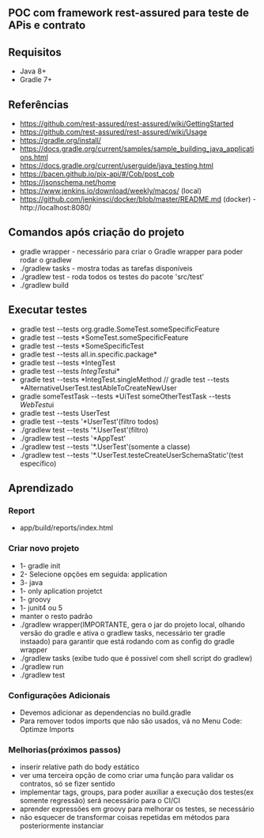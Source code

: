 ## POC com framework rest-assured para teste de APis e contrato

## Requisitos
- Java 8+
- Gradle 7+

## Referências
- https://github.com/rest-assured/rest-assured/wiki/GettingStarted
- https://github.com/rest-assured/rest-assured/wiki/Usage
- https://gradle.org/install/
- https://docs.gradle.org/current/samples/sample_building_java_applications.html
- https://docs.gradle.org/current/userguide/java_testing.html
- https://bacen.github.io/pix-api/#/Cob/post_cob
- https://jsonschema.net/home
- https://www.jenkins.io/download/weekly/macos/ (local)
- https://github.com/jenkinsci/docker/blob/master/README.md (docker) - http://localhost:8080/


## Comandos após criação do projeto
- gradle wrapper - necessário para criar o Gradle wrapper para poder rodar o gradlew
- ./gradlew tasks - mostra todas as tarefas disponíveis
- ./gradlew test - roda todos os testes do pacote 'src/test'
- ./gradlew build

## Executar testes

- gradle test --tests org.gradle.SomeTest.someSpecificFeature
- gradle test --tests *SomeTest.someSpecificFeature
- gradle test --tests *SomeSpecificTest
- gradle test --tests all.in.specific.package*
- gradle test --tests *IntegTest
- gradle test --tests *IntegTest*ui*
- gradle test --tests *IntegTest.singleMethod  // gradle test --tests *AlternativeUserTest.testAbleToCreateNewUser
- gradle someTestTask --tests *UiTest someOtherTestTask --tests *WebTest*ui
- gradle test  --tests UserTest
- gradle test  --tests '*UserTest'(filtro todos)
- ./gradlew test  --tests '*.UserTest'(filtro)
- ./gradlew test --tests '*AppTest'
- ./gradlew test --tests '*.UserTest'(somente a classe)
- ./gradlew test --tests '*.UserTest.testeCreateUserSchemaStatic'(test específico)

## Aprendizado

### Report
- app/build/reports/index.html

### Criar novo projeto
- 1- gradle init
- 2- Selecione opções em seguida: application
- 3- java
- 1- only aplication projetct
- 1- groovy
- 1- junit4 ou 5
- manter o resto padrão
- ./gradlew wrapper(IMPORTANTE, gera o jar do projeto local, olhando versão do gradle e ativa o gradlew tasks, necessário ter gradle instaado)
  para garantir que está rodando com as config do gradle wrapper
- ./gradlew tasks (exibe tudo que é possivel com shell script do gradlew)
- ./gradlew run
- ./gradlew test


### Configurações Adicionais

- Devemos adicionar as dependencias no build.gradle
- Para remover todos imports que não são usados, vá no Menu Code: Optimze Imports

### Melhorias(próximos passos)
- inserir relative path do body estático
- ver uma terceira opção de como criar uma função para validar os contratos, só se fizer sentido
- implementar tags, groups, para poder auxiliar a execução dos testes(ex somente regressão) será necessário para o CI/CI
- aprender expressões em groovy para melhorar os testes, se necessário
- não esquecer de transformar coisas repetidas em métodos para posteriormente instanciar